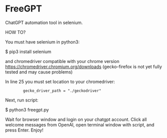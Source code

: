 # FreeGPT
ChatGPT automation tool in selenium.

HOW TO?

You must have selenium in python3:

$ pip3 install selenium

and chromedriver compatible with your chrome version https://chromedriver.chromium.org/downloads (gecko-firefox is not yet fully tested and may cause problems)

In line 25 you must set location to your chromedriver:

            gecko_driver_path = "./geckodriver"

Next, run script:

$ python3 freegpt.py

Wait for browser window and login on your chatgpt account. Click all welcome messages from OpenAI, open terminal window with script, and press Enter. Enjoy!
